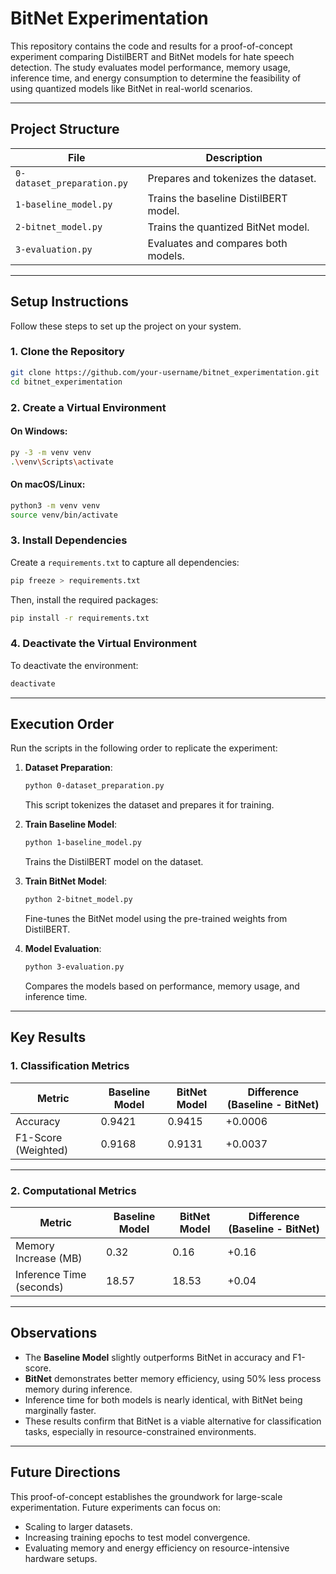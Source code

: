 # **BitNet Experimentation**

This repository contains the code and results for a proof-of-concept experiment comparing DistilBERT and BitNet models for hate speech detection. The study evaluates model performance, memory usage, inference time, and energy consumption to determine the feasibility of using quantized models like BitNet in real-world scenarios.

---

## **Project Structure**
| File                       | Description                                |
|----------------------------|--------------------------------------------|
| `0-dataset_preparation.py` | Prepares and tokenizes the dataset.        |
| `1-baseline_model.py`      | Trains the baseline DistilBERT model.      |
| `2-bitnet_model.py`        | Trains the quantized BitNet model.         |
| `3-evaluation.py`          | Evaluates and compares both models.        |

---

## **Setup Instructions**
Follow these steps to set up the project on your system.

### **1. Clone the Repository**
```bash
git clone https://github.com/your-username/bitnet_experimentation.git
cd bitnet_experimentation
```

### **2. Create a Virtual Environment**
#### **On Windows**:
```bash
py -3 -m venv venv
.\venv\Scripts\activate
```
#### **On macOS/Linux**:
```bash
python3 -m venv venv
source venv/bin/activate
```

### **3. Install Dependencies**
Create a `requirements.txt` to capture all dependencies:
```bash
pip freeze > requirements.txt
```
Then, install the required packages:
```bash
pip install -r requirements.txt
```

### **4. Deactivate the Virtual Environment**
To deactivate the environment:
```bash
deactivate
```

---

## **Execution Order**
Run the scripts in the following order to replicate the experiment:

1. **Dataset Preparation**:  
   ```bash
   python 0-dataset_preparation.py
   ```
   This script tokenizes the dataset and prepares it for training.

2. **Train Baseline Model**:  
   ```bash
   python 1-baseline_model.py
   ```
   Trains the DistilBERT model on the dataset.

3. **Train BitNet Model**:  
   ```bash
   python 2-bitnet_model.py
   ```
   Fine-tunes the BitNet model using the pre-trained weights from DistilBERT.

4. **Model Evaluation**:  
   ```bash
   python 3-evaluation.py
   ```
   Compares the models based on performance, memory usage, and inference time.

---

## **Key Results**

### **1. Classification Metrics**
| Metric          | Baseline Model | BitNet Model | Difference (Baseline - BitNet) |
|------------------|----------------|--------------|---------------------------------|
| Accuracy         | 0.9421         | 0.9415       | +0.0006                        |
| F1-Score (Weighted) | 0.9168         | 0.9131       | +0.0037                        |

---

### **2. Computational Metrics**
| Metric                    | Baseline Model | BitNet Model | Difference (Baseline - BitNet) |
|---------------------------|----------------|--------------|---------------------------------|
| Memory Increase (MB)      | 0.32           | 0.16         | +0.16                          |
| Inference Time (seconds)  | 18.57          | 18.53        | +0.04                          |

---

## **Observations**
- The **Baseline Model** slightly outperforms BitNet in accuracy and F1-score.  
- **BitNet** demonstrates better memory efficiency, using 50% less process memory during inference.  
- Inference time for both models is nearly identical, with BitNet being marginally faster.  
- These results confirm that BitNet is a viable alternative for classification tasks, especially in resource-constrained environments.

---

## **Future Directions**
This proof-of-concept establishes the groundwork for large-scale experimentation. Future experiments can focus on:
- Scaling to larger datasets.
- Increasing training epochs to test model convergence.
- Evaluating memory and energy efficiency on resource-intensive hardware setups.

